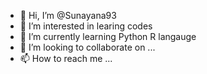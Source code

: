 - 👋 Hi, I’m @Sunayana93
- 👀 I’m interested in learing codes 
- 🌱 I’m currently learning Python R langauge 
- 💞️ I’m looking to collaborate on ...
- 📫 How to reach me ...

<!---
Sunayana93/Sunayana93 is a ✨ special ✨ repository because its `README.md` (this file) appears on your GitHub profile.
You can click the Preview link to take a look at your changes.
--->
